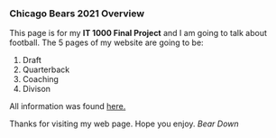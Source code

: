 ### Chicago Bears 2021 Overview
This page is for my **IT 1000 Final Project** and I am going to talk about football.
The 5 pages of my website are going to be:
1. Draft
2. Quarterback
3. Coaching
4. Divison

All information was found [here.](www.chicagobears.com)

Thanks for visiting my web page. Hope you enjoy.
*Bear Down*


